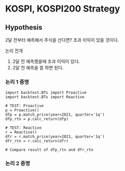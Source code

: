 # KOSPI, KOSPI200 Strategy

## Hypothesis
<p>
2달 전부터 예측해서 주식을 산다면? 초과 이익이 있을 것이다. 
</p>

<p>
논리 전개

1. 2달 전 예측했을때 초과 이익이 있다.
2. 2달 전 예측을 잘 하면 된다. 
</p>


### 논리 1 증명
```
import backtest.BTs import Proactive
import backtest.BTs import Reactive

# TEST: Proactive
p = Proactive()
dfp = p.match_price(year=2021, quarter='1q')
dfp_rtn = p.calc_return(dfp)

# TEST: Reactive
r = Reactive()
dfr = r.match_price(year=2021, quarter='1q')
dfr_rtn = r.calc_return(dfr)

# Compare result of dfp_rtn and dfr_rtn
```

### 논리 2 증명

